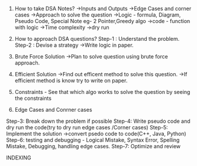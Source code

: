 1. How to take DSA Notes?
->Inputs and Outputs
->Edge Cases and corner cases
->Approach to solve the question
->Logic - formula, Diagram, Pseudo Code, Special Note eg- 2 Pointer,Greedy algo
->code - function with logic
->Time complexity
->dry run

2. How to approach DSA questions?
Step-1 :  Understand the problem.
Step-2 :  Devise a strategy
->Write logic in paper.

1. Brute Force Solution
->Plan to solve question using brute force approach.
2. Efficient Solution
->Find out efficent method to solve this question.
->If efficient method is know try to write on paper.
4. Constraints - See that which algo works to solve the question by seeing the constraints
5. Edge Cases and Conrner cases

Step-3: Break down the problem if possible
Step-4: Write pseudo code and dry run the code(try to dry run edge cases /Corner cases)
Step-5: Implement the solution
->convert psedo code to code(C++, Java, Python)
Step-6: testing and debugging - Logical Mistake, Syntax Error, Spelling Mistake, Debugging, handling edge cases.
Step-7: Optimize and review















INDEXING

